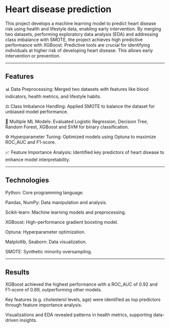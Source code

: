 # Heart disease prediction 

This project develops a machine learning model to predict heart disease risk using health and lifestyle data, enabling early intervention. By merging two datasets, performing exploratory data analysis (EDA) and addressing class imbalance with SMOTE, the project achieves high predictive performance with XGBoost. Predictive tools are crucial for identifying individuals at higher risk of developing heart disease. This allows early intervention or prevention.  

--- 

## Features

📊 Data Preprocessing: Merged two datasets with features like blood indicators, health metrics, and lifestyle habits.

⚖️ Class Imbalance Handling: Applied SMOTE to balance the dataset for unbiased model performance.

🧠 Multiple ML Models: Evaluated Logistic Regression, Decision Tree, Random Forest, XGBoost and SVM for binary classification.

⚙️ Hyperparameter Tuning: Optimized models using Optuna to maximize ROC_AUC and F1-score.

📈 Feature Importance Analysis: Identified key predictors of heart disease to enhance model interpretability.

---

## Technologies

Python: Core programming language.

Pandas, NumPy: Data manipulation and analysis.

Scikit-learn: Machine learning models and preprocessing.

XGBoost: High-performance gradient boosting model.

Optuna: Hyperparameter optimization.

Matplotlib, Seaborn: Data visualization.

SMOTE: Synthetic minority oversampling.

---

## Results

XGBoost achieved the highest performance with a ROC_AUC of 0.92 and F1-score of 0.89, outperforming other models.

Key features (e.g. cholesterol levels, age) were identified as top predictors through feature importance analysis.

Visualizations and EDA revealed patterns in health metrics, supporting data-driven insights.

